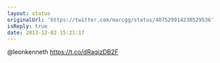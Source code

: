 ```yaml
---
layout: status
originalUrl: 'https://twitter.com/marcgg/status/407529914238529536'
isReply: true
date: 2013-12-02 15:21:17
---
```


@leonkenneth https://t.co/dRaqizDB2F
